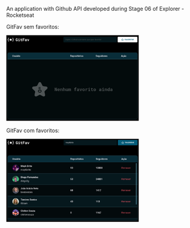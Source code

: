 An application with Github API developed during Stage 06 of Explorer - Rocketseat

GitFav sem favoritos:
<p>
  <img src="/assets/GitFav_empty.png" width="350" title="GitFav sem favoritos.">
</p>
GitFav com favoritos:
<p>
  <img src="/assets/GitFav_full.png" width="350" alt="GitFav com favoritos.">
</p>
